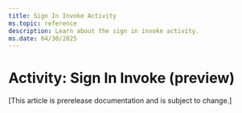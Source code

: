 ```yaml
---
title: Sign In Invoke Activity
ms.topic: reference
description: Learn about the sign in invoke activity.
ms.date: 04/30/2025
---
```


# Activity: Sign In Invoke (preview)

[This article is prerelease documentation and is subject to change.]
